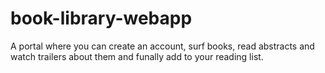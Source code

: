 # book-library-webapp

A portal where you can create an account, surf books, read abstracts and watch trailers about them and funally add to your reading list.
